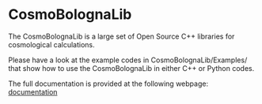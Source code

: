 # CosmoBolognaLib

The CosmoBolognaLib is a large set of Open Source C++ libraries for cosmological calculations. 

Please have a look at the example codes in CosmoBolognaLib/Examples/ that show how to use the CosmoBolognaLib in either C++ or Python codes.

The full documentation is provided at the following webpage: 
[documentation](http://apps.difa.unibo.it/files/people/federico.marulli3/CosmoBolognaLib/Doc/html/index.html)
